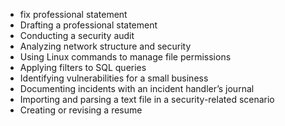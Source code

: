 * fix professional statement
* Drafting a professional statement
* Conducting a security audit
* Analyzing network structure and security
* Using Linux commands to manage file permissions
* Applying filters to SQL queries
* Identifying vulnerabilities for a small business
* Documenting incidents with an incident handler’s journal 
* Importing and parsing a text file in a security-related scenario
* Creating or revising a resume

